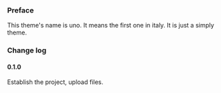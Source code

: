 ### Preface
This theme's name is uno. It means the first one in italy. It is just a simply theme. 

### Change log
#### 0.1.0
Establish the project, upload files.